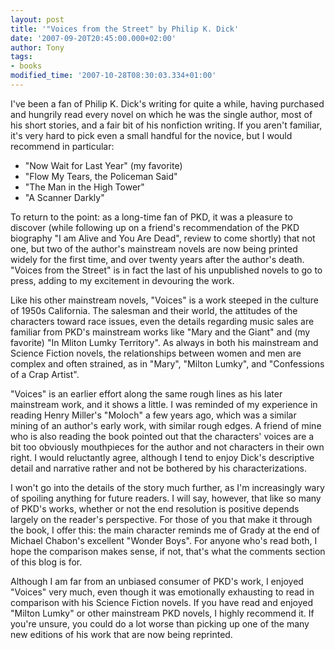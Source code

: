 ```yaml
---
layout: post
title: '"Voices from the Street" by Philip K. Dick'
date: '2007-09-20T20:45:00.000+02:00'
author: Tony
tags:
- books
modified_time: '2007-10-28T08:30:03.334+01:00'
---
```


I've been a fan of Philip K. Dick's writing for quite a while, having purchased
and hungrily read every novel on which he was the single author, most of his
short stories, and a fair bit of his nonfiction writing. If you aren't
familiar, it's very hard to pick even a small handful for the novice, but I
would recommend in particular:

* "Now Wait for Last Year" (my favorite)
* "Flow My Tears, the Policeman Said"
* "The Man in the High Tower"
* "A Scanner Darkly"

To return to the point:  as a long-time fan of PKD, it was a pleasure to
discover (while following up on a friend's recommendation of the PKD biography
"I am Alive and You Are Dead", review to come shortly) that not one, but two of
the author's mainstream novels are now being printed widely for the first time,
and over twenty years after the author's death. "Voices from the Street" is in
fact the last of his unpublished novels to go to press, adding to my excitement
in devouring the work.

Like his other mainstream novels, "Voices" is a work steeped in the culture of
1950s California. The salesman and their world, the attitudes of the characters
toward race issues, even the details regarding music sales are familiar from
PKD's mainstream works like "Mary and the Giant" and (my favorite) "In Mliton
Lumky Territory". As always in both his mainstream and Science Fiction novels,
the relationships between women and men are complex and often strained,  as in
"Mary", "Milton Lumky", and "Confessions of a Crap Artist".

"Voices" is an earlier effort along the same rough lines as his later mainstream
work, and it shows a little. I was reminded of my experience in reading Henry
Miller's "Moloch" a few years ago, which was a similar mining of an author's
early work, with similar rough edges. A friend of mine who is also reading the
book pointed out that the characters' voices are a bit too obviously mouthpieces
for the author and not characters in their own right. I would reluctantly
agree, although I tend to enjoy Dick's descriptive detail and narrative rather
and not be bothered by his characterizations.

I won't go into the details of the story much further, as I'm increasingly wary
of spoiling anything for future readers. I will say, however, that like so many
of PKD's works, whether or not the end resolution is positive depends largely on
the reader's perspective. For those of you that make it through the book, I
offer this:  the main character reminds me of Grady at the end of Michael
Chabon's excellent "Wonder Boys". For anyone who's read both, I hope the
comparison makes sense, if not, that's what the comments section of this blog is
for.

Although I am far from an unbiased consumer of PKD's work, I enjoyed "Voices"
very much, even though it was emotionally exhausting to read in comparison with
his Science Fiction novels. If you have read and enjoyed "Milton Lumky" or
other mainstream PKD novels, I highly recommend it. If you're unsure, you could
do a lot worse than picking up one of the many new editions of his work that are
now being reprinted.